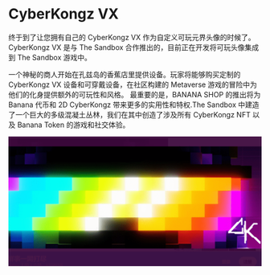 # CyberKongz VX

终于到了让您拥有自己的 CyberKongz VX 作为自定义可玩元界头像的时候了。CyberKongz VX 是与 The Sandbox 合作推出的，目前正在开发将可玩头像集成到 The Sandbox 游戏中。

一个神秘的商人开始在孔兹岛的香蕉店里提供设备。玩家将能够购买定制的 CyberKongz VX 设备和可穿戴设备，在社区构建的 Metaverse 游戏的冒险中为他们的化身提供额外的可玩性和风格。
最重要的是，BANANA SHOP 的推出将为 Banana 代币和 2D CyberKongz 带来更多的实用性和特权.The Sandbox 中建造了一个巨大的多级混凝土丛林，我们在其中创造了涉及所有 CyberKongz NFT 以及 Banana Token 的游戏和社交体验。

![NFT](微信截图_20220902175916.png)
